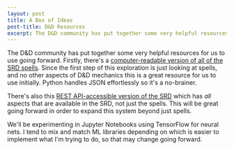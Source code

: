 ```yaml
---
layout: post
title: A Box of Ideas
post-title: D&D Resources
excerpt: The D&D community has put together some very helpful resources for us to use going forward.
---
```


The D&D community has put together some very helpful resources for us to use going forward. Firstly, there's a [computer-readable version of all of the SRD spells](https://github.com/tadzik/5e-spells). Since the first step of this exploration is just looking at spells, and no other aspects of D&D mechanics this is a great resource for us to use initially. Python handles JSON effortlessly so it's a no-brainer.

There's also this [REST API-accessible version of the SRD](http://dnd5eapi.co) which has _all_ aspects that are available in the SRD, not just the spells. This will be great going forward in order to expand this system beyond just spells.

We'll be experimenting in Jupyter Notebooks using TensorFlow for neural nets. I tend to mix and match ML libraries depending on which is easier to implement what I'm trying to do, so that may change going forward.